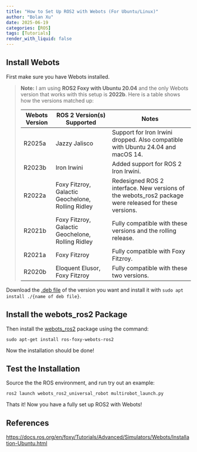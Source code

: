 ```yaml
---
title: "How to Set Up ROS2 with Webots (For Ubuntu/Linux)"
author: "Bolan Xu"
date: 2025-06-19
categories: [ROS]
tags: [Tutorials]
render_with_liquid: false
---
```


## Install Webots

First make sure you have Webots installed.

> **Note:**
> I am using **ROS2 Foxy with Ubuntu 20.04** and the only Webots version that works with this setup is **2022b**.
> Here is a table shows how the versions matched up:
> 
> | **Webots Version** | **ROS 2 Version(s) Supported**                    | **Notes**                                                                                              |
> |--------------------|---------------------------------------------------|--------------------------------------------------------------------------------------------------------|
> | R2025a             | Jazzy Jalisco                                     | Support for Iron Irwini dropped. Also compatible with Ubuntu 24.04 and macOS 14.                       |
> | R2023b             | Iron Irwini                                       | Added support for ROS 2 Iron Irwini.                                                                   |
> | R2022a             | Foxy Fitzroy, Galactic Geochelone, Rolling Ridley | Redesigned ROS 2 interface.  New versions of the webots_ros2 package were released for these versions. |
> | R2021b             | Foxy Fitzroy, Galactic Geochelone, Rolling Ridley | Fully compatible with these versions and the rolling release.                                          |
> | R2021a             | Foxy Fitzroy                                      | Fully compatible with Foxy Fitzroy.                                                                    |
> | R2020b             | Eloquent Elusor, Foxy Fitzroy                     | Fully compatible with these two versions.                                                              |

Download the [.deb file](https://github.com/cyberbotics/webots/releases) of the version you want and install it with `sudo apt install ./{name of deb file}`.

## Install the webots_ros2 Package

Then install the [webots_ros2](https://github.com/cyberbotics/webots_ros2) package using the command:

`sudo apt-get install ros-foxy-webots-ros2`

Now the installation should be done!

## Test the Installation

Source the the ROS environment, and run try out an example:

`ros2 launch webots_ros2_universal_robot multirobot_launch.py`

Thats it! Now you have a fully set up ROS2 with Webots!

<!-- ![](https://github.com/bolanxu/bolanxu.github.io/blob/4186d97046a943cfb8b25bc223173e2feab69436/_posts/img/webots_install.png) -->

## References

<https://docs.ros.org/en/foxy/Tutorials/Advanced/Simulators/Webots/Installation-Ubuntu.html>
